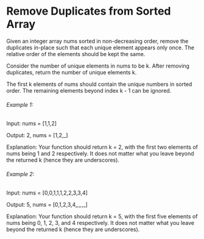 # Remove Duplicates from Sorted Array

Given an integer array nums sorted in non-decreasing order, remove the
duplicates in-place such that each unique element appears only once. The
relative order of the elements should be kept the same.

Consider the number of unique elements in nums to be k​​​​​​​​​​​​​​. After
removing duplicates, return the number of unique elements k.

The first k elements of nums should contain the unique numbers in sorted order.
The remaining elements beyond index k - 1 can be ignored.

###### Example 1:

Input: nums = [1,1,2]

Output: 2, nums = [1,2,_]

Explanation: Your function should return k = 2, with the first two elements of
nums being 1 and 2 respectively. It does not matter what you leave beyond the
returned k (hence they are underscores).

###### Example 2:

Input: nums = [0,0,1,1,1,2,2,3,3,4]

Output: 5, nums = [0,1,2,3,4,_,_,_,_,_]

Explanation: Your function should return k = 5, with the first five elements of
nums being 0, 1, 2, 3, and 4 respectively. It does not matter what you leave
beyond the returned k (hence they are underscores).
